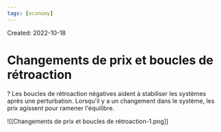 ```yaml
---
tags: [economy]
---
```

Created: 2022-10-18

# Changements de prix et boucles de rétroaction

?
Les boucles de rétroaction négatives aident à stabiliser les systèmes après une perturbation. Lorsqu'il y a un changement dans le système, les prix agissent pour ramener l'équilibre.
<!--SR:!2024-07-03,186,170-->

![[Changements de prix et boucles de rétroaction-1.png]]

